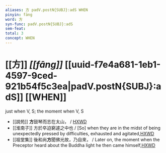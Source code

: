 ```yaml
---
aliases: 方 padV.postN{SUBJ}:adS WHEN
pinyin: fāng
word: 方
syn-func: padV.postN{SUBJ}:adS
sem-feat: 
total: 3
concept: WHEN 
---
```

# [[方]] *[[fāng]]*  [[uuid-f7e4a681-1eb1-4597-9ced-921b54f5c3ea|padV.postN{SUBJ}:adS]] [[WHEN]]
just when V, S; the moment when V, S
 - [[說苑]] **方**鼓琴而志在太山， / [HXWD](https://hxwd.org/textview.html?location=CH1a0907_CHANT_008-8a.12)
 - [[淮南子]] 方於卒迫窮遽之中也 / [So] when they are in the midst of being unexpectedly pressed by difficulties, exhausted and agitated,[HXWD](https://hxwd.org/textview.html?location=KR3j0010_tls_013-19a.38)
 - [[祖堂集]] 後和尚**方**聞佛光故，乃自來， / Later on, the moment when the Preceptor heard about the Buddha light he then came himself,[HXWD](https://hxwd.org/textview.html?location=KR6q0002_Yan_005-2001a.26)